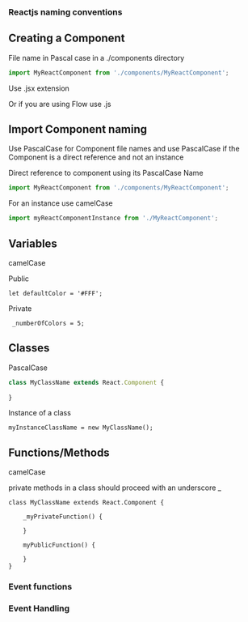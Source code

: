 ### Reactjs naming conventions

## Creating a Component

File name in Pascal case in a ./components directory

```jsx harmony
import MyReactComponent from './components/MyReactComponent';
```



Use .jsx extension

Or if you are using Flow use .js



## Import Component naming

Use PascalCase for Component file names and use PascalCase if the Component is a direct reference and not an instance

Direct reference to component using its PascalCase Name
```jsx harmony
import MyReactComponent from './components/MyReactComponent';
```

For an instance use camelCase
```jsx harmony
import myReactComponentInstance from './MyReactComponent';
```

## Variables

camelCase

Public
```ecmascript 6
let defaultColor = '#FFF';
```
Private
```ecmascript 6
 _numberOfColors = 5;
```


## Classes

PascalCase

```js
class MyClassName extends React.Component {
    
}
```

Instance of a class

```ecmascript 6
myInstanceClassName = new MyClassName();
```

## Functions/Methods

camelCase

private methods in a class should proceed with an underscore _

```ecmascript 6
class MyClassName extends React.Component {
    
    _myPrivateFunction() {
        
    }
    
    myPublicFunction() {
        
    }
}
```

### Event functions

### Event Handling